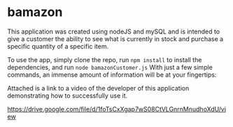 # bamazon

This application was created using nodeJS and mySQL and is intended to give a customer the ability to see what is currently in stock and purchase a specific quantity of a specific item.  

To use the app, simply clone the repo, run ```npm install``` to install the dependencies, and run ```node bamazonCustomer.js```
With just a few simple commands, an immense amount of information will be at your fingertips:

   
Attached is a link to a video of the developer of this application demonstrating how to successfully use it.

https://drive.google.com/file/d/1foTsCxXgap7wS08CtVLGnrnMnudhoXdU/view
